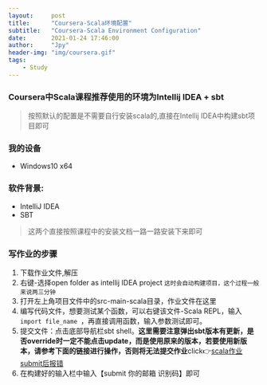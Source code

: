 ```yaml
---
layout:     post
title:      "Coursera-Scala环境配置"
subtitle:   "Coursera-Scala Environment Configuration"
date:       2021-01-24 17:46:00
author:     "Jpy"
header-img: "img/coursera.gif"
tags:
    - Study
---
```


### Coursera中Scala课程推荐使用的环境为Intellij IDEA + sbt

> 按照默认的配置是不需要自行安装scala的,直接在Intellij IDEA中构建sbt项目即可

### 我的设备  
- Windows10 x64

### 软件背景:  
- IntelliJ IDEA
- SBT 

> 这两个直接按照课程中的安装文档一路一路安装下来即可  

### 写作业的步骤
1. 下载作业文件,解压
2. 右键-选择open folder as intellij IDEA project `这时会自动构建项目，这个过程一般来说两三分钟`
3. 打开左上角项目文件中的src-main-scala目录，作业文件在这里
4. 编写代码文件，想要测试某个函数，可以右键该文件-Scala REPL，输入`import file_name `，再直接调用函数，输入参数测试即可。
5. 提交文件：点击底部导航栏sbt shell。**这里需要注意弹出sbt版本有更新，是否override时一定不能点击update，而是使用原来的版本，若要使用新版本，请参考下面的链接进行操作，否则将无法提交作业**click👉[scala作业submit后报错](https://www.coursera.org/learn/progfun1/discussions/forums/KZzRnLHpEemRkwrWmYSNRA/threads/yYqUyC1aRqiKlMgtWvaouQ)
6. 在构建好的输入栏中输入【submit 你的邮箱 识别码】即可

